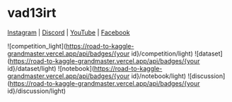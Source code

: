 # vad13irt

[Instagram](https://www.instagram.com/vad13irt/) | 
[Discord](https://discord.com/users/vad13irt) |
[YouTube](https://www.youtube.com/channel/UCMDQotDUpVX_Jnps4328vvg) | 
[Facebook](https://www.facebook.com/vadim.irtlach.5/) 


![competition_light](https://road-to-kaggle-grandmaster.vercel.app/api/badges/{your id}/competition/light)
![dataset](https://road-to-kaggle-grandmaster.vercel.app/api/badges/{your id}/dataset/light)
![notebook](https://road-to-kaggle-grandmaster.vercel.app/api/badges/{your id}/notebook/light)
![discussion](https://road-to-kaggle-grandmaster.vercel.app/api/badges/{your id}/discussion/light)
